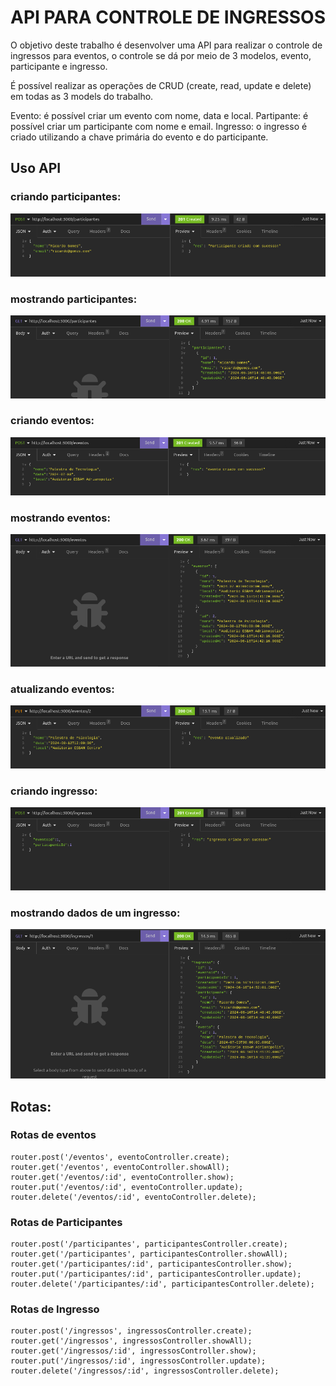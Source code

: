# API PARA CONTROLE DE INGRESSOS

O objetivo deste trabalho é desenvolver uma API para realizar o controle de ingressos
para eventos, o controle se dá por meio de 3 modelos, evento, participante e ingresso.

É possível realizar as operações de CRUD (create, read, update e delete) em todas as 3 models
do trabalho.

Evento: é possível criar um evento com nome, data e local.
Partipante: é possível criar um participante com nome e email.
Ingresso: o ingresso é criado utilizando a chave primária do evento e do participante.

## Uso API
### criando participantes:
![print insomnia](./public/participantecreate.png)

### mostrando participantes:
![print insomnia](./public/participanteshowall.png)

### criando eventos:
![print insomnia](./public/eventocreate.png)

### mostrando eventos:
![print insomnia](./public/eventosshowall.png)

### atualizando eventos:
![print insomnia](./public/eventoatualizado.png)

### criando ingresso:
![print insomnia](./public/ingressocreate.png)

### mostrando dados de um ingresso:
![print insomnia](./public/dadosingress.png)


## Rotas:

### Rotas de eventos
```
router.post('/eventos', eventoController.create);
router.get('/eventos', eventoController.showAll);
router.get('/eventos/:id', eventoController.show);
router.put('/eventos/:id', eventoController.update);
router.delete('/eventos/:id', eventoController.delete);
```

### Rotas de Participantes
```
router.post('/participantes', participantesController.create);
router.get('/participantes', participantesController.showAll);
router.get('/participantes/:id', participantesController.show);
router.put('/participantes/:id', participantesController.update);
router.delete('/participantes/:id', participantesController.delete);
```

### Rotas de Ingresso
```
router.post('/ingressos', ingressosController.create);
router.get('/ingressos', ingressosController.showAll);
router.get('/ingressos/:id', ingressosController.show);
router.put('/ingressos/:id', ingressosController.update);
router.delete('/ingressos/:id', ingressosController.delete);
```
